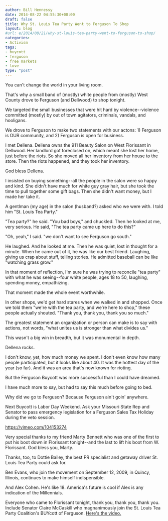```yaml
---
author: Bill Hennessy
date: 2014-08-22 04:55:30+00:00
draft: false
title: Why St. Louis Tea Party Went to Ferguson To Shop
layout: blog
#url: e/2014/08/21/why-st-louis-tea-party-went-to-ferguson-to-shop/
categories:
- Activism
tags:
- buycott
- ferguson
- free markets
- love
type: "post"
---
```


You can't change the world in your living room.

That's why a small band of (mostly) white people from (mostly) West County drove to Ferguson (and Dellwood) to shop tonight.

We targeted the small businesses that were hit hard by violence--violence committed (mostly) by out of town agitators, criminals, vandals, and hooligans.

We drove to Ferguson to make two statements with our actons: 1) Ferguson is OUR community, and 2) Ferguson is open for business.

I met Dellena. Dellena owns the 911 Beauty Salon on West Florissant in Dellwood. Her landlord got foreclosed on, which meant she lost her home, just before the riots. So she moved all her inventory from her house to the store. Then the riots happened, and they took her inventory.

God bless Dellena.

I insisted on buying something--all the people in the salon were so happy and kind. She didn't have much for white guy gray hair, but she took the time to pull together some gift bags. Then she didn't want money, but I made her take it.

A gentlman (my age) in the salon (husband?) asked who we were with. I told him "St. Louis Tea Party."

"Tea party?" he said. "You bad boys," and chuckled. Then he looked at me, very serious. He said, "The tea party came up here to do this?"

"Oh, yeah," I said. "we don't want to see Ferguson go south."

He laughed. And he looked at me. Then he was quiet, lost in thought for a minute. When he came out of it, he was like our best friend. Laughing, giving us crap about stuff, telling stories. He admitted baseball can be like "watching grass grow."

In that moment of reflection, I'm sure he was trying to reconcile "tea party" with what he was seeing--four white people, ages 18 to 50, laughing, spending money, empathizing.

That moment made the whole event worthwhile.

In other shops, we'd get hard stares when we walked in and shopped. Once we told them "we're with the tea party, and we're here to shop," these people actually shouted. "Thank you, thank you, thank you so much."

The greatest statement an organization or person can make is to say with actions, not words, "what unites us is stronger than what divides us."

This wasn't a big win in breadth, but it was monumental in depth.

Dellena rocks.



I don't know, yet, how much money we spent. I don't even know how many people participated, but it looks like about 40. It was the hottest day of the year (so far). And it was an area that's now known for rioting.

But the Ferguson Buycott was more successful than I could have dreamed.

I have much more to say, but had to say this much before going to bed.

Why did we go to Ferguson? Because Ferguson ain't goin' anywhere.

Next Buycott is Labor Day Weekend. Ask your Missouri State Rep and Senator to pass emergency legislation for a Ferguson Sales Tax Holiday during the veto session.

https://vimeo.com/104153274

Very special thanks to my friend Marty Bennett who was one of the first to put his boot down in Florissant tonight--and the last to lift his boot from W. Florissant. God bless you, Marty.

Thanks, too, to Dottie Bailey, the best PR specialist and getaway driver St. Louis Tea Party could ask for.

Ben Evans, who join the movement on September 12, 2009, in Quincy, Illinois, continues to make himself indispensible.

And Alex Cohen. He's like 18. America's future is cool if Alex is any indication of the Millennials.

Everyone who came to Florissant tonight, thank you, thank you, thank you. Include Senator Claire McCaskill who magnanimously join the St. Louis Tea Party Coalition's BUYcott of Ferguson. [Here's the video.](https://www.kmov.com/special-coverage-001/Group-makes-push-to-support-businesses-in-Ferguson-272222381.html)
